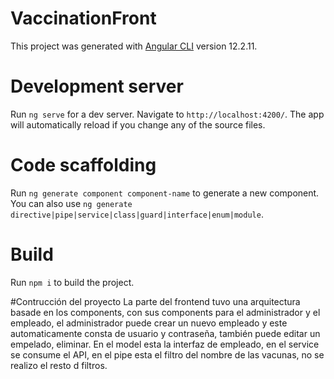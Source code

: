 # VaccinationFront

This project was generated with [Angular CLI](https://github.com/angular/angular-cli) version 12.2.11.

# Development server

Run `ng serve` for a dev server. Navigate to `http://localhost:4200/`. The app will automatically reload if you change any of the source files.

# Code scaffolding

Run `ng generate component component-name` to generate a new component. You can also use `ng generate directive|pipe|service|class|guard|interface|enum|module`.

# Build

Run `npm i` to build the project.

#Contrucción del proyecto
La parte del frontend tuvo una arquitectura basade en los components, con sus components para el administrador y el empleado, el administrador puede crear un nuevo empleado y este automaticamente consta de usuario y contraseña, también puede editar un empelado, eliminar. 
En el model esta la interfaz de empleado, en el service se consume el API, en el pipe esta el filtro del nombre de las vacunas, no se realizo el resto d filtros. 
